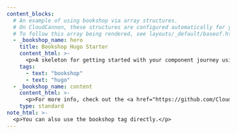 ```yaml
--- 
content_blocks:
  # An example of using bookshop via array structures.
  # On CloudCannon, these structures are configured automatically for you.
  # To follow this array being rendered, see layouts/_default/baseof.html
  - _bookshop_name: hero
    title: Bookshop Hugo Starter
    content_html: >-
      <p>A skeleton for getting started with your component journey using Bookshop and Hugo.</p>
    tags:
      - text: "bookshop"
      - text: "hugo"
  - _bookshop_name: content
    content_html: >-
      <p>For more info, check out the <a href="https://github.com/CloudCannon/hugo-bookshop-starter#readme" target="_blank">readme</a></p>
    type: standard
note_html: >-
  <p>You can also use the bookshop tag directly.</p>
---
```

